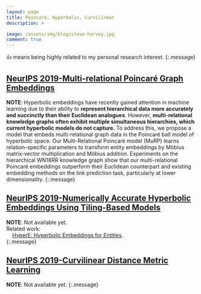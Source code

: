 ```yaml
---
layout: page
title: Poincaré, Hyperbolic, Curvilinear
description: >

image: /assets/img/blog/steve-harvey.jpg
comment: true
---
```



:+1: means being highly related to my personal research interest. 
{:.message}











## [NeurIPS 2019-Multi-relational Poincaré Graph Embeddings](https://arxiv.org/pdf/1905.09791.pdf)
**NOTE**: 
Hyperbolic embeddings have recently gained attention in machine learning due to their ability to **represent hierarchical data more accurately and succinctly than their Euclidean analogues**. However, **multi-relational knowledge graphs often exhibit multiple simultaneous hierarchies, which current hyperbolic models do not capture.** To address this, we propose a model that embeds multi-relational graph data in the Poincaré ball model of hyperbolic space. Our Multi-Relational Poincaré model (MuRP) learns relation-specific parameters to transform entity embeddings by Möbius matrix-vector multiplication and Möbius addition. Experiments on the hierarchical WN18RR knowledge graph show that our multi-relational Poincaré embeddings outperform their Euclidean counterpart and existing embedding methods on the link prediction task, particularly at lower dimensionality. 
{:.message}


## [NeurIPS 2019-Numerically Accurate Hyperbolic Embeddings Using Tiling-Based Models]()
**NOTE**: 
Not available yet. <br />
Related work: <br />
&nbsp; &nbsp;  [HyperE: Hyperbolic Embeddings for Entities](https://hazyresearch.github.io/hyperE/).<br /> 
{:.message}




## [NeurIPS 2019-Curvilinear Distance Metric Learning]()
**NOTE**: 
Not available yet. 
{:.message}